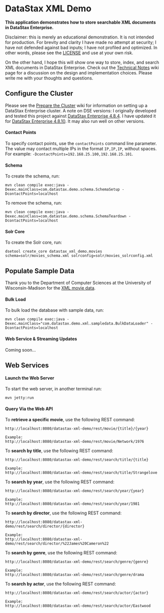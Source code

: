 # DataStax XML Demo

**This application demonstrates how to store searchable XML documents in DataStax Enterprise.**

Disclaimer: this is merely an educational demonstration. It is not intended for production. For brevity and clarity I have made no attempt at security; I have not defended against bad inputs; I have not profiled and optimized. In other words, please see the [LICENSE][license] and use at your own risk.

On the other hand, I hope this will show one way to store, index, and search XML documents in DataStax Enterprise. Check out the [Technical Notes][wiki-technical] wiki page for a discussion on the design and implementation choices. Please write me with your thoughts and questions.

## Configure the Cluster

Please see the [Prepare the Cluster][wiki-preparecluster] wiki for information on setting up a DataStax Enterprise cluster. A note on DSE versions: I originally developed and tested this project against [DataStax Enterprise 4.8.4][dse484]. I have updated it for [DataStax Enterprise 4.8.10][dse4810]. It may also run well on other versions.

#### Contact Points

To specify contact points, use the `contactPoints` command line parameter. The value may contact multiple IPs in the format `IP,IP,IP`, without spaces. For example: `-DcontactPoints=192.168.25.100,192.168.25.101`.

#### Schema

To create the schema, run:

	mvn clean compile exec:java -Dexec.mainClass=com.datastax.demo.schema.SchemaSetup -DcontactPoints=localhost
	
To remove the schema, run:

	mvn clean compile exec:java -Dexec.mainClass=com.datastax.demo.schema.SchemaTeardown -DcontactPoints=localhost

#### Solr Core

To create the Solr core, run:

	dsetool create_core datastax_xml_demo.movies schema=solr/movies_schema.xml solrconfig=solr/movies_solrconfig.xml

## Populate Sample Data

Thank you to the Department of Computer Sciences at the University of Wisconsin-Madison for the [XML movie data][niagara].

#### Bulk Load

To bulk load the database with sample data, run:

	mvn clean compile exec:java -Dexec.mainClass="com.datastax.demo.xml.sampledata.BulkDataLoader" -DcontactPoints=localhost

#### Web Service & Streaming Updates

Coming soon...

## Web Services

#### Launch the Web Server

To start the web server, in another terminal run:

	mvn jetty:run

#### Query Via the Web API

To **retrieve a specific movie**, use the following REST command:

	http://localhost:8080/datastax-xml-demo/rest/movie/{title}/{year}
	
	Example:
	http://localhost:8080/datastax-xml-demo/rest/movie/Network/1976
  
  
To **search by title**, use the following REST command:

	http://localhost:8080/datastax-xml-demo/rest/search/title/{title}
	
	Example:
	http://localhost:8080/datastax-xml-demo/rest/search/title/Strangelove
  
  
To **search by year**, use the following REST command:

	http://localhost:8080/datastax-xml-demo/rest/search/year/{year}
	
	Example:
	http://localhost:8080/datastax-xml-demo/rest/search/year/1981
  
  
To **search by director**, use the following REST command:

	http://localhost:8080/datastax-xml-demo/rest/search/director/{director}
	
	Example:
	http://localhost:8080/datastax-xml-demo/rest/search/director/%22James%20Cameron%22
  
  
To **search by genre**, use the following REST command:

	http://localhost:8080/datastax-xml-demo/rest/search/genre/{genre}
	
	Example:
	http://localhost:8080/datastax-xml-demo/rest/search/genre/drama
  
  
To **search by actor**, use the following REST command:

	http://localhost:8080/datastax-xml-demo/rest/search/actor/{actor}
	
	Example:
	http://localhost:8080/datastax-xml-demo/rest/search/actor/Eastwood

[dse484]: https://docs.datastax.com/en/datastax_enterprise/4.8/datastax_enterprise/RNdse.html#relnotes48__484 "DataStax Enterprise 4.8.4"
[dse4810]: https://docs.datastax.com/en/datastax_enterprise/4.8/datastax_enterprise/RNdse.html#relnotes48__4810 "DataStax Enterprise 4.8.10"
[license]: LICENSE "License"
[niagara]: http://research.cs.wisc.edu/niagara/data.html "Niagara XML movie data"
[wiki-preparecluster]: https://github.com/DC4DS/datastax-xml-demo/wiki/Prepare-the-Cluster "Prepare the Cluster"
[wiki-technical]: https://github.com/DC4DS/datastax-xml-demo/wiki/Technical-Notes "Technical Notes"
